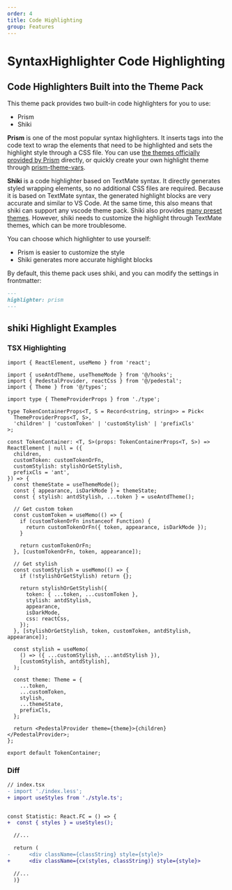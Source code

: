 ```yaml
---
order: 4
title: Code Highlighting
group: Features
---
```


# SyntaxHighlighter Code Highlighting

## Code Highlighters Built into the Theme Pack

This theme pack provides two built-in code highlighters for you to use:

- Prism
- Shiki

**Prism** is one of the most popular syntax highlighters. It inserts tags into the code text to wrap the elements that need to be highlighted and sets the highlight style through a CSS file. You can use [the themes officially provided by Prism](https://github.com/PrismJS/prism-themes) directly, or quickly create your own highlight theme through [prism-theme-vars](https://github.com/antfu/prism-theme-vars).

**Shiki** is a code highlighter based on TextMate syntax. It directly generates styled wrapping elements, so no additional CSS files are required. Because it is based on TextMate syntax, the generated highlight blocks are very accurate and similar to VS Code. At the same time, this also means that shiki can support any vscode theme pack. Shiki also provides [many preset themes](https://github.com/shikijs/shiki/blob/main/docs/themes.md). However, shiki needs to customize the highlight through TextMate themes, which can be more troublesome.

You can choose which highlighter to use yourself:

- Prism is easier to customize the style
- Shiki generates more accurate highlight blocks

By default, this theme pack uses shiki, and you can modify the settings in frontmatter:

```markdown
---
highlighter: prism
---
```

## shiki Highlight Examples

### TSX Highlighting

```tsx | pure
import { ReactElement, useMemo } from 'react';

import { useAntdTheme, useThemeMode } from '@/hooks';
import { PedestalProvider, reactCss } from '@/pedestal';
import { Theme } from '@/types';

import type { ThemeProviderProps } from './type';

type TokenContainerProps<T, S = Record<string, string>> = Pick<
  ThemeProviderProps<T, S>,
  'children' | 'customToken' | 'customStylish' | 'prefixCls'
>;

const TokenContainer: <T, S>(props: TokenContainerProps<T, S>) => ReactElement | null = ({
  children,
  customToken: customTokenOrFn,
  customStylish: stylishOrGetStylish,
  prefixCls = 'ant',
}) => {
  const themeState = useThemeMode();
  const { appearance, isDarkMode } = themeState;
  const { stylish: antdStylish, ...token } = useAntdTheme();

  // Get custom token
  const customToken = useMemo(() => {
    if (customTokenOrFn instanceof Function) {
      return customTokenOrFn({ token, appearance, isDarkMode });
    }

    return customTokenOrFn;
  }, [customTokenOrFn, token, appearance]);

  // Get stylish
  const customStylish = useMemo(() => {
    if (!stylishOrGetStylish) return {};

    return stylishOrGetStylish({
      token: { ...token, ...customToken },
      stylish: antdStylish,
      appearance,
      isDarkMode,
      css: reactCss,
    });
  }, [stylishOrGetStylish, token, customToken, antdStylish, appearance]);

  const stylish = useMemo(
    () => ({ ...customStylish, ...antdStylish }),
    [customStylish, antdStylish],
  );

  const theme: Theme = {
    ...token,
    ...customToken,
    stylish,
    ...themeState,
    prefixCls,
  };

  return <PedestalProvider theme={theme}>{children}</PedestalProvider>;
};

export default TokenContainer;
```

### Diff

```diff
// index.tsx
- import './index.less';
+ import useStyles from './style.ts';


const Statistic: React.FC = () => {
+  const { styles } = useStyles();

  //...

  return (
-      <div className={classString} style={style}>
+      <div className={cx(styles, classString)} style={style}>

  //...
  )}

```
